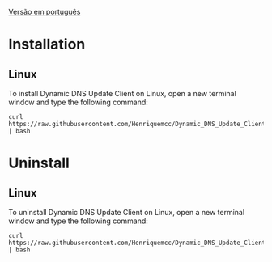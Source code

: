 [Versão em português](README.pt.md)

# Installation

## Linux

To install Dynamic DNS Update Client on Linux, open a new terminal window and type the following command:

```
curl https://raw.githubusercontent.com/Henriquemcc/Dynamic_DNS_Update_Client/main/installation/Install.sh | bash
```

# Uninstall

## Linux

To uninstall Dynamic DNS Update Client on Linux, open a new terminal window and type the following command:

```
curl https://raw.githubusercontent.com/Henriquemcc/Dynamic_DNS_Update_Client/main/installation/Uninstall.sh | bash
```